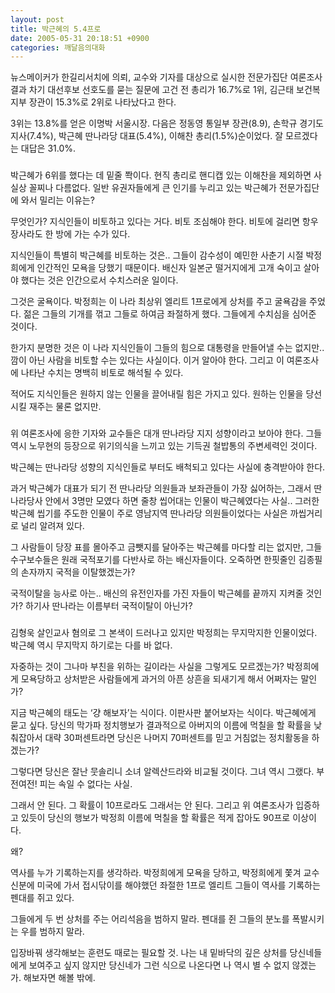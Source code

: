 ```yaml
---
layout: post
title: 박근혜의 5.4프로
date: 2005-05-31 20:18:51 +0900
categories: 깨달음의대화
---
```

뉴스메이커가 한길리서치에 의뢰, 교수와 기자를 대상으로 실시한 전문가집단 여론조사 결과 차기 대선후보 선호도를 묻는 질문에 고건 전 총리가 16.7%로 1위, 김근태 보건복지부 장관이 15.3%로 2위로 나타났다고 한다.
  

  
3위는 13.8%를 얻은 이명박 서울시장. 다음은 정동영 통일부 장관(8.9), 손학규 경기도지사(7.4%), 박근혜 딴나라당 대표(5.4%), 이해찬 총리(1.5%)순이었다. 잘 모르겠다는 대답은 31.0%.
  

  
###
  

  
박근혜가 6위를 했다는 데 밑줄 쫙이다. 현직 총리로 핸디캡 있는 이해찬을 제외하면 사실상 꼴찌나 다름없다. 일반 유권자들에게 큰 인기를 누리고 있는 박근혜가 전문가집단에 와서 밀리는 이유는?
  

  
무엇인가? 지식인들이 비토하고 있다는 거다. 비토 조심해야 한다. 비토에 걸리면 항우장사라도 한 방에 가는 수가 있다.
  

  
지식인들이 특별히 박근혜를 비토하는 것은.. 그들이 감수성이 예민한 사춘기 시절 박정희에게 인간적인 모욕을 당했기 때문이다. 배신자 일본군 떨거지에게 고개 숙이고 살아야 했다는 것은 인간으로서 수치스러운 일이다.
  

  
그것은 굴욕이다. 박정희는 이 나라 최상위 엘리트 1프로에게 상처를 주고 굴욕감을 주었다. 젊은 그들의 기개를 꺾고 그들로 하여금 좌절하게 했다. 그들에게 수치심을 심어준 것이다.
  

  
한가지 분명한 것은 이 나라 지식인들이 그들의 힘으로 대통령을 만들어낼 수는 없지만.. 깜이 아닌 사람을 비토할 수는 있다는 사실이다. 이거 알아야 한다. 그리고 이 여론조사에 나타난 수치는 명백히 비토로 해석될 수 있다.
  

  
적어도 지식인들은 원하지 않는 인물을 끌어내릴 힘은 가지고 있다. 원하는 인물을 당선시킬 재주는 물론 없지만.
  

  
###
  

  
위 여론조사에 응한 기자와 교수들은 대개 딴나라당 지지 성향이라고 보아야 한다. 그들 역시 노무현의 등장으로 위기의식을 느끼고 있는 기득권 철밥통의 주변세력인 것이다.
  

  
박근혜는 딴나라당 성향의 지식인들로 부터도 배척되고 있다는 사실에 충격받아야 한다.
  

  
과거 박근혜가 대표가 되기 전 딴나라당 의원들과 보좌관들이 가장 싫어하는, 그래서 딴나라당사 안에서 3명만 모였다 하면 줄창 씹어대는 인물이 박근혜였다는 사실.. 그러한 박근혜 씹기를 주도한 인물이 주로 영남지역 딴나라당 의원들이었다는 사실은 까씹거리로 널리 알려져 있다.
  

  
그 사람들이 당장 표를 몰아주고 금뺏지를 달아주는 박근혜를 마다할 리는 없지만, 그들 수구보수들은 원래 국적포기를 다반사로 하는 배신자들이다. 오죽하면 한핏줄인 김종필의 손자까지 국적을 이탈했겠는가?
  

  
국적이탈을 능사로 아는.. 배신의 유전인자를 가진 자들이 박근혜를 끝까지 지켜줄 것인가? 하기사 딴나라는 이름부터 국적이탈이 아닌가?
  

  
###
  

  
김형욱 살인교사 혐의로 그 본색이 드러나고 있지만 박정희는 무지막지한 인물이었다. 박근혜 역시 무지막지 하기로는 다를 바 없다.
  

  
자중하는 것이 그나마 부친을 위하는 길이라는 사실을 그렇게도 모르겠는가? 박정희에게 모욕당하고 상처받은 사람들에게 과거의 아픈 상흔을 되새기게 해서 어쩌자는 말인가?
  

  
지금 박근혜의 태도는 ‘걍 해보자’는 식이다. 이판사판 붙어보자는 식이다. 박근혜에게 묻고 싶다. 당신의 막가파 정치행보가 결과적으로 아버지의 이름에 먹칠을 할 확률을 낮춰잡아서 대략 30퍼센트라면 당신은 나머지 70퍼센트를 믿고 거침없는 정치활동을 하겠는가?
  

  
그렇다면 당신은 잘난 뭇솔리니 소녀 알렉산드라와 비교될 것이다. 그녀 역시 그랬다. 부전여전! 피는 속일 수 없다는 사실.
  

  
그래서 안 된다. 그 확률이 10프로라도 그래서는 안 된다. 그리고 위 여론조사가 입증하고 있듯이 당신의 행보가 박정희 이름에 먹칠을 할 확률은 적게 잡아도 90프로 이상이다.
  

  
왜?
  

  
역사를 누가 기록하는지를 생각하라. 박정희에게 모욕을 당하고, 박정희에게 쫓겨 교수신분에 미국에 가서 접시닦이를 해야했던 좌절한 1프로 엘리트 그들이 역사를 기록하는 펜대를 쥐고 있다.
  

  
그들에게 두 번 상처를 주는 어리석음을 범하지 말라. 펜대를 쥔 그들의 분노를 폭발시키는 우를 범하지 말라.
  

  
입장바꿔 생각해보는 훈련도 때로는 필요할 것. 나는 내 밑바닥의 깊은 상처를 당신네들에게 보여주고 싶지 않지만 당신네가 그런 식으로 나온다면 나 역시 별 수 없지 않겠는가. 해보자면 해볼 밖에.